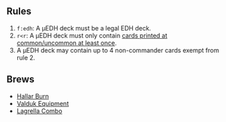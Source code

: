 ## Rules

1. `f:edh`: A μEDH deck must be a legal EDH deck.
2. `r<r`: A μEDH deck must only contain [cards printed at common/uncommon at least once](https://scryfall.com/search?q=f%3Aedh+r%3Cr).
3. A μEDH deck may contain up to 4 non-commander cards exempt from rule 2.

## Brews

- <span class="R"></span><span class="G"></span> [Hallar Burn](https://www.moxfield.com/decks/_q9VFbBgS0yOuZlbbBuPAA)
- <span class="R"></span> [Valduk Equipment](https://www.moxfield.com/decks/-XTdyNGE50K0oKbzGKMgYw)
- <span class="W"></span><span class="U"></span><span class="G"></span> [Lagrella Combo](https://www.moxfield.com/decks/E-OnpPglZEC0kvhmw4KUuQ)
